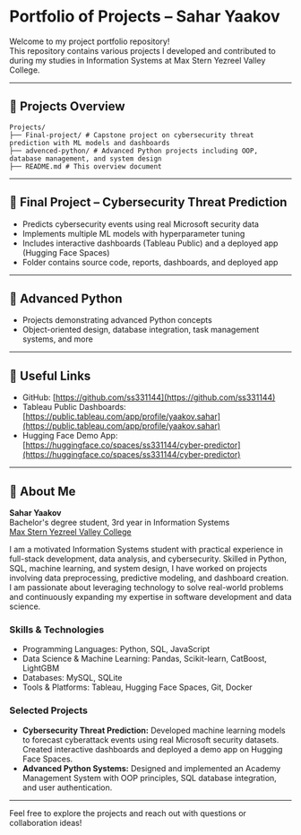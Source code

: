 # Portfolio of Projects – Sahar Yaakov

Welcome to my project portfolio repository!  
This repository contains various projects I developed and contributed to during my studies in Information Systems at Max Stern Yezreel Valley College.

---

## 📂 Projects Overview

```
Projects/
├── Final-project/ # Capstone project on cybersecurity threat prediction with ML models and dashboards
├── advenced-python/ # Advanced Python projects including OOP, database management, and system design
├── README.md # This overview document
```


---

## 📌 Final Project – Cybersecurity Threat Prediction

- Predicts cybersecurity events using real Microsoft security data  
- Implements multiple ML models with hyperparameter tuning  
- Includes interactive dashboards (Tableau Public) and a deployed app (Hugging Face Spaces)  
- Folder contains source code, reports, dashboards, and deployed app  

---

## 📌 Advanced Python

- Projects demonstrating advanced Python concepts  
- Object-oriented design, database integration, task management systems, and more  

---

## 🔗 Useful Links

- GitHub: [https://github.com/ss331144](https://github.com/ss331144)  
- Tableau Public Dashboards: [https://public.tableau.com/app/profile/yaakov.sahar](https://public.tableau.com/app/profile/yaakov.sahar)  
- Hugging Face Demo App: [https://huggingface.co/spaces/ss331144/cyber-predictor](https://huggingface.co/spaces/ss331144/cyber-predictor)  

---

## 👤 About Me

**Sahar Yaakov**  
Bachelor's degree student, 3rd year in Information Systems  
[Max Stern Yezreel Valley College](https://www.yvc.ac.il)


I am a motivated Information Systems student with practical experience in full-stack development, data analysis, and cybersecurity. Skilled in Python, SQL, machine learning, and system design, I have worked on projects involving data preprocessing, predictive modeling, and dashboard creation.  
I am passionate about leveraging technology to solve real-world problems and continuously expanding my expertise in software development and data science.

### Skills & Technologies
- Programming Languages: Python, SQL, JavaScript  
- Data Science & Machine Learning: Pandas, Scikit-learn, CatBoost, LightGBM  
- Databases: MySQL, SQLite  
- Tools & Platforms: Tableau, Hugging Face Spaces, Git, Docker

### Selected Projects
- **Cybersecurity Threat Prediction:** Developed machine learning models to forecast cyberattack events using real Microsoft security datasets. Created interactive dashboards and deployed a demo app on Hugging Face Spaces.  
- **Advanced Python Systems:** Designed and implemented an Academy Management System with OOP principles, SQL database integration, and user authentication.


---

Feel free to explore the projects and reach out with questions or collaboration ideas!
